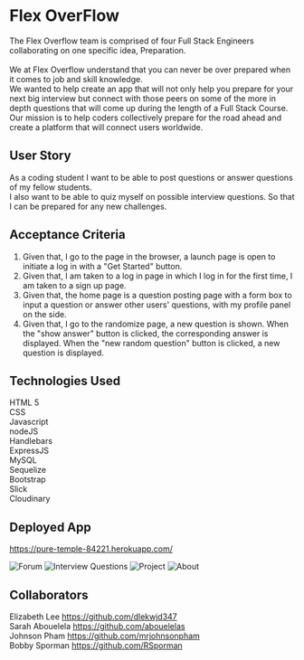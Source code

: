 # Flex OverFlow

The Flex Overflow team is comprised of four Full Stack Engineers collaborating on one specific idea, Preparation.\
\
We at Flex Overflow understand that you can never be over prepared when it comes to job and skill knowledge.\
We wanted to help create an app that will not only help you prepare for your next big interview but connect with those peers on some of the more in depth questions that will come up during the length of a Full Stack Course. \
Our mission is to help coders collectively prepare for the road ahead and create a platform that will connect users worldwide.

## User Story
As a coding student I want to be able to post questions or answer questions of my fellow students.\
I also want to be able to quiz myself on possible interview questions. So that I can be prepared for any new challenges.

## Acceptance Criteria 

1. Given that, I go to the page in the browser, a launch page is open to initiate a log in with a "Get Started" button.
2. Given that, I am taken to a log in page in which I log in for the first time, I am taken to a sign up page.
3. Given that, the home page is a question posting page with a form box to input a question or answer other users' questions, with my profile panel on the side.
4. Given that, I go to the randomize page, a new question is shown. When the "show answer" button is clicked, the corresponding answer is displayed. When the "new random question" button is clicked, a new question is displayed.

## Technologies Used

HTML 5\
CSS\
Javascript\
nodeJS\
Handlebars\
ExpressJS\
MySQL\
Sequelize\
Bootstrap\
Slick\
Cloudinary

## Deployed App
https://pure-temple-84221.herokuapp.com/

![Forum](https://github.com/dlekwjd347/Project-2-2020/blob/master/public/images/ForumPage.JPG)
![Interview Questions](https://github.com/dlekwjd347/Project-2-2020/blob/master/public/images/InterviewQPage.JPG)
![Project](https://github.com/dlekwjd347/Project-2-2020/blob/master/public/images/ProjectPage.JPG)
![About](https://github.com/dlekwjd347/Project-2-2020/blob/master/public/images/AboutPage.JPG)



## Collaborators 
Elizabeth Lee https://github.com/dlekwjd347 \
Sarah Abouelela https://github.com/abouelelas \
Johnson Pham https://github.com/mrjohnsonpham \
Bobby Sporman https://github.com/RSporman 

